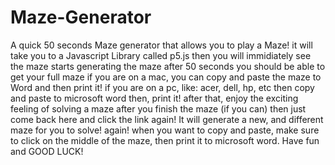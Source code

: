 # Maze-Generator
A quick 50 seconds Maze generator that allows you to play a Maze!
it will take you to a Javascript Library called p5.js
then you will immidiately see the maze starts generating the maze
after 50 seconds you should be able to get your full maze
if you are on a mac, you can copy and paste the maze to Word and then print it!
if you are on a pc, like: acer, dell, hp, etc then copy and paste to microsoft word then, print it!
after that, enjoy the exciting feeling of solving a maze
after you finish the maze (if you can) then just come back here and click the link again! It will generate a new, and different maze for you to solve! again!
when you want to copy and paste, make sure to click on the middle of the maze, then print it to microsoft word.
Have fun and GOOD LUCK!

